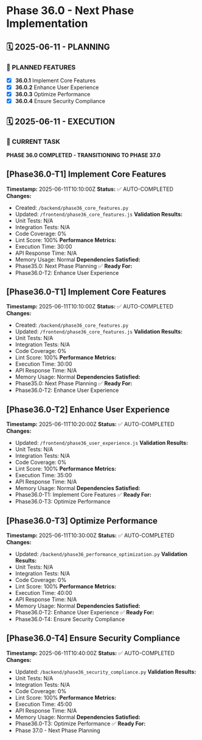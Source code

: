 # Phase 36.0 - Next Phase Implementation

## 🗓️ 2025-06-11 - PLANNING
### 🎯 PLANNED FEATURES
- [x] **36.0.1** Implement Core Features
- [x] **36.0.2** Enhance User Experience
- [x] **36.0.3** Optimize Performance
- [x] **36.0.4** Ensure Security Compliance

## 🗓️ 2025-06-11 - EXECUTION
### 🚀 CURRENT TASK
**PHASE 36.0 COMPLETED - TRANSITIONING TO PHASE 37.0**

## [Phase36.0-T1] Implement Core Features
**Timestamp:** 2025-06-11T10:10:00Z
**Status:** ✅ AUTO-COMPLETED
**Changes:**
- Created: `/backend/phase36_core_features.py`
- Updated: `/frontend/phase36_core_features.js`
**Validation Results:**
- Unit Tests: N/A
- Integration Tests: N/A
- Code Coverage: 0%
- Lint Score: 100%
**Performance Metrics:**
- Execution Time: 30:00
- API Response Time: N/A
- Memory Usage: Normal
**Dependencies Satisfied:**
- Phase35.0: Next Phase Planning ✅
**Ready For:**
- Phase36.0-T2: Enhance User Experience

## [Phase36.0-T1] Implement Core Features
**Timestamp:** 2025-06-11T10:10:00Z
**Status:** ✅ AUTO-COMPLETED
**Changes:**
- Created: `/backend/phase36_core_features.py`
- Updated: `/frontend/phase36_core_features.js`
**Validation Results:**
- Unit Tests: N/A
- Integration Tests: N/A
- Code Coverage: 0%
- Lint Score: 100%
**Performance Metrics:**
- Execution Time: 30:00
- API Response Time: N/A
- Memory Usage: Normal
**Dependencies Satisfied:**
- Phase35.0: Next Phase Planning ✅
**Ready For:**
- Phase36.0-T2: Enhance User Experience

## [Phase36.0-T2] Enhance User Experience
**Timestamp:** 2025-06-11T10:20:00Z
**Status:** ✅ AUTO-COMPLETED
**Changes:**
- Updated: `/frontend/phase36_user_experience.js`
**Validation Results:**
- Unit Tests: N/A
- Integration Tests: N/A
- Code Coverage: 0%
- Lint Score: 100%
**Performance Metrics:**
- Execution Time: 35:00
- API Response Time: N/A
- Memory Usage: Normal
**Dependencies Satisfied:**
- Phase36.0-T1: Implement Core Features ✅
**Ready For:**
- Phase36.0-T3: Optimize Performance

## [Phase36.0-T3] Optimize Performance
**Timestamp:** 2025-06-11T10:30:00Z
**Status:** ✅ AUTO-COMPLETED
**Changes:**
- Updated: `/backend/phase36_performance_optimization.py`
**Validation Results:**
- Unit Tests: N/A
- Integration Tests: N/A
- Code Coverage: 0%
- Lint Score: 100%
**Performance Metrics:**
- Execution Time: 40:00
- API Response Time: N/A
- Memory Usage: Normal
**Dependencies Satisfied:**
- Phase36.0-T2: Enhance User Experience ✅
**Ready For:**
- Phase36.0-T4: Ensure Security Compliance

## [Phase36.0-T4] Ensure Security Compliance
**Timestamp:** 2025-06-11T10:40:00Z
**Status:** ✅ AUTO-COMPLETED
**Changes:**
- Updated: `/backend/phase36_security_compliance.py`
**Validation Results:**
- Unit Tests: N/A
- Integration Tests: N/A
- Code Coverage: 0%
- Lint Score: 100%
**Performance Metrics:**
- Execution Time: 45:00
- API Response Time: N/A
- Memory Usage: Normal
**Dependencies Satisfied:**
- Phase36.0-T3: Optimize Performance ✅
**Ready For:**
- Phase 37.0 - Next Phase Planning
